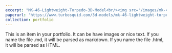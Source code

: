 ```yaml
---
excerpt: "MK-46-Lightweight-Torpedo-3D-Model<br/><img src='/images/mk-46-lightweight-torpedo-3d-model-max-obj-3ds-mtl.jpg'>"
paperurl: 'https://www.turbosquid.com/3d-models/mk-46-lightweight-torpedo-971977'
collection: portfolio
---
```


This is an item in your portfolio. It can be have images or nice text. If you name the file .md, it will be parsed as markdown. If you name the file .html, it will be parsed as HTML. 

